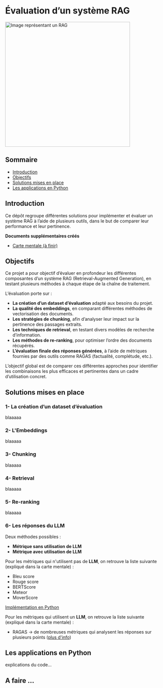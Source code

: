 # Évaluation d’un système RAG

<img src="https://substackcdn.com/image/fetch/f_auto,q_auto:good,fl_progressive:steep/https://substack-post-media.s3.amazonaws.com/public/images/0005cb44-e213-42ff-9dae-312b49c0b191_2000x1190.jpeg" alt="Image représentant un RAG" width="400"/>

## Sommaire

- [Introduction](#introduction)
- [Objectifs](#objectifs)
- [Solutions mises en place](#solutions-mises-en-place)
- [Les applications en Python](#les-applications-en-python)


## Introduction

Ce dépôt regroupe différentes solutions pour implémenter et évaluer un système RAG à l’aide de plusieurs outils, dans le but de comparer leur performance et leur pertinence.

**Documents supplémentaires créés**

- [Carte mentale (à finir)](https://www.canva.com/design/DAGpTs9hinY/zjeUoHolQ4k2BgugcSM48Q/view?utm_content=DAGpTs9hinY&utm_campaign=designshare&utm_medium=link2&utm_source=uniquelinks&utlId=hecde141282)

## Objectifs

Ce projet a pour objectif d’évaluer en profondeur les différentes composantes d’un système RAG (Retrieval-Augmented Generation), en testant plusieurs méthodes à chaque étape de la chaîne de traitement.

L’évaluation porte sur :

- **La création d’un dataset d’évaluation** adapté aux besoins du projet.
- **La qualité des embeddings**, en comparant différentes méthodes de vectorisation des documents.
- **Les stratégies de chunking**, afin d’analyser leur impact sur la pertinence des passages extraits.
- **Les techniques de retrieval**, en testant divers modèles de recherche d’information.
- **Les méthodes de re-ranking**, pour optimiser l’ordre des documents récupérés.
- **L’évaluation finale des réponses générées**, à l’aide de métriques fournies par des outils comme RAGAS (factualité, complétude, etc.).

L’objectif global est de comparer ces différentes approches pour identifier les combinaisons les plus efficaces et pertinentes dans un cadre d’utilisation concret.

## Solutions mises en place

### 1- La création d’un dataset d’évaluation

blaaaaa

### 2- L'Embeddings

blaaaaa

### 3- Chunking

blaaaaa

### 4- Retrieval

blaaaaa

### 5- Re-ranking

blaaaaa

### 6- Les réponses du LLM

Deux méthodes possibles : 

- **Métrique sans utilisation de LLM**
- **Métrique avec utilisation de LLM**

Pour les métriques qui n'utilisent pas de **LLM**, on retrouve la liste suivante (expliqué dans la carte mentale) : 
- Bleu score
- Rouge score
- BERTScore
- Meteor
- MoverScore

[Implémentation en Python](#)

Pour les métriques qui utilisent un **LLM**, on retrouve la liste suivante (expliqué dans la carte mentale) : 
- RAGAS -> de nombreuses métriques qui analysent les réponses sur plusieurs points ([plus d'info](#))


## Les applications en Python

explications du code... 


## A faire ... 


